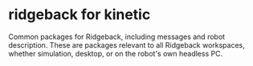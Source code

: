 ridgeback for kinetic
======

Common packages for Ridgeback, including messages and robot description. These are packages relevant
to all Ridgeback workspaces, whether simulation, desktop, or on the robot's own headless PC.
